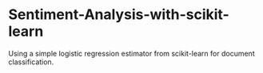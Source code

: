 # Sentiment-Analysis-with-scikit-learn
Using a simple logistic regression estimator from scikit-learn for document classification.
